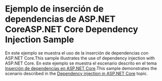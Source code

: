 # <a name="aspnet-core-dependency-injection-sample"></a><span data-ttu-id="68f87-101">Ejemplo de inserción de dependencias de ASP.NET Core</span><span class="sxs-lookup"><span data-stu-id="68f87-101">ASP.NET Core Dependency Injection Sample</span></span>

<span data-ttu-id="68f87-102">En este ejemplo se muestra el uso de la inserción de dependencias con ASP.NET Core.</span><span class="sxs-lookup"><span data-stu-id="68f87-102">This sample illustrates the use of dependency injection with ASP.NET Core.</span></span> <span data-ttu-id="68f87-103">En este ejemplo se muestra el escenario descrito en el tema [Inserción de dependencias en ASP.NET Core](https://docs.microsoft.com/aspnet/core/fundamentals/dependency-injection).</span><span class="sxs-lookup"><span data-stu-id="68f87-103">This sample demonstrates the scenario described in the [Dependency injection in ASP.NET Core](https://docs.microsoft.com/aspnet/core/fundamentals/dependency-injection) topic.</span></span>
